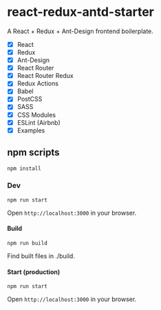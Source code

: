# react-redux-antd-starter
A React + Redux + Ant-Design frontend boilerplate.

- [x] React
- [x] Redux
- [x] Ant-Design
- [x] React Router
- [x] React Router Redux
- [x] Redux Actions
- [x] Babel
- [x] PostCSS
- [x] SASS
- [x] CSS Modules
- [x] ESLint (Airbnb)
- [x] Examples

## npm scripts
```
npm install
```

### Dev
```
npm run start
```
Open `http://localhost:3000` in your browser.

#### Build
```
npm run build
```
Find built files in ./build.

#### Start (production)
```
npm run start
```
Open `http://localhost:3000` in your browser.
